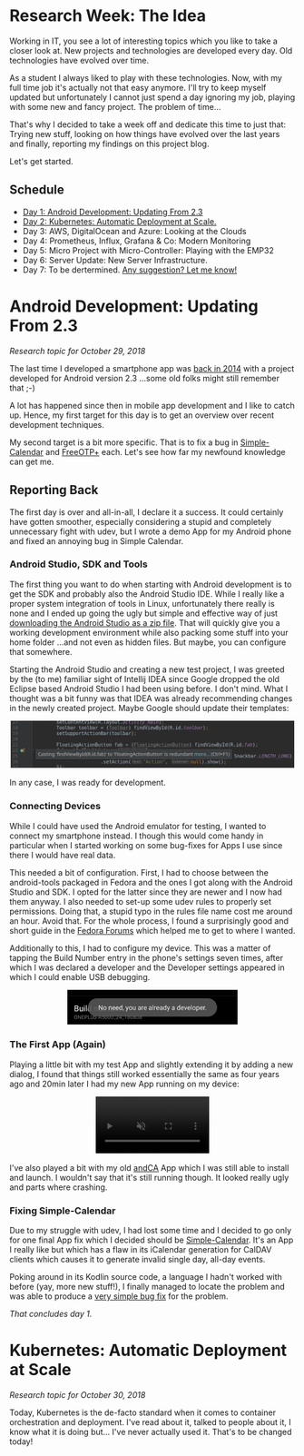 Research Week: The Idea
=======================

Working in IT, you see a lot of interesting topics which you like to take a closer look at.
New projects and technologies are developed every day.
Old technologies have evolved over time.

As a student I always liked to play with these technologies.
Now, with my full time job it's actually not that easy anymore.
I'll try to keep myself updated but unfortunately
I cannot just spend a day ignoring my job,
playing with some new and fancy project.
The problem of time…

That's why I decided to take a week off and dedicate this time to just that:
Trying new stuff, looking on how things have evolved over the last years
and finally, reporting my findings on this project blog.

Let's get started.


Schedule
--------

- [Day 1: Android Development: Updating From 2.3
  ](#android-development-updating-from-23)
- [Day 2: Kubernetes: Automatic Deployment at Scale.
  ](#kubernetes-automatic-deployment-at-scale)
- Day 3: AWS, DigitalOcean and Azure: Looking at the Clouds
- Day 4: Prometheus, Influx, Grafana & Co: Modern Monitoring
- Day 5: Micro Project with Micro-Controller: Playing with the EMP32
- Day 6: Server Update: New Server Infrastructure.
- Day 7: To be dertermined. [Any suggestion? Let me know!
  ](https://twitter.com/intent/tweet?text=@larskiesow,%20look%20at%20this%20as%20part%20of%20your&hashtags=researchweek)


Android Development: Updating From 2.3
======================================

*Research topic for October 29, 2018*

The last time I developed a smartphone app was [back in 2014](https://github.com/lkiesow/andCA)
with a project developed for Android version 2.3
…some old folks might still remember that ;-)

A lot has happened since then in mobile app development and I like to catch up.
Hence, my first target for this day is to get an overview over recent
development techniques.

My second target is a bit more specific. That is to fix a bug in
[Simple-Calendar](https://github.com/SimpleMobileTools/Simple-Calendar) and
[FreeOTP+](https://github.com/helloworld1/FreeOTPPlus) each.
Let's see how far my newfound knowledge can get me.


Reporting Back
--------------

The first day is over and all-in-all, I declare it a success.
It could certainly have gotten smoother,
especially considering a stupid and completely unnecessary fight with udev,
but I wrote a demo App for my Android phone
and fixed an annoying bug in Simple Calendar.


### Android Studio, SDK and Tools

The first thing you want to do when starting with Android development is to get the SDK and probably also the Android Studio IDE.
While I really like a proper system integration of tools in Linux, unfortunately there really is none
and I ended up going the ugly but simple and effective way of just [downloading the Android Studio as a zip file](https://developer.android.com/studio/).
That will quickly give you a working development environment while also packing some stuff into your home folder
…and not even as hidden files. But maybe, you can configure that somewhere.

Starting the Android Studio and creating a new test project, I was greeted by the (to me) familiar sight of Intellij IDEA
since Google dropped the old Eclipse based Android Studio I had been using before. I don't mind.
What I thought was a bit funny was that IDEA was already recommending changes in the newly created project.
Maybe Google should update their templates:

<center><img src="day1-unnecessary-casts.png" width="500px" /></center>

In any case, I was ready for development.


### Connecting Devices

While I could have used the Android emulator for testing,
I wanted to connect my smartphone instead.
I though this would come handy in particular when I started working on some bug-fixes for Apps I use
since there I would have real data.

This needed a bit of configuration.
First, I had to choose between the android-tools packaged in Fedora and the ones I got along with the Android Studio and SDK.
I opted for the latter since they are newer and I now had them anyway.
I also needed to set-up some udev rules to properly set permissions.
Doing that, a stupid typo in the rules file name cost me around an hour. Avoid that.
For the whole process, I found a surprisingly good and short guide in the [Fedora Forums](https://forums.fedoraforum.org/showthread.php?298965)
which helped me to get to where I wanted.

Additionally to this, I had to configure my device.
This was a matter of tapping the Build Number entry in the phone's settings seven times,
after which I was declared a developer and the Developer settings appeared in which I could enable USB debugging.

<center><img src="day1-developer.png" width="300px" ></img></center>


### The First App (Again)

Playing a little bit with my test App and slightly extending it  by adding a new dialog,
I found that things still worked essentially the same as four years ago
and 20min later I had my new App running on my device:

<center><video controls muted src="day1-first-app.mp4" width="200"></video></center>

I've also played a bit with my old [andCA](https://github.com/lkiesow/andCA) App which I was still able to install and launch.
I wouldn't say that it's still running though.
It looked really ugly and parts where crashing.


### Fixing Simple-Calendar

Due to my struggle with udev, I had lost some time and I decided to go only for one final App fix
which I decided should be [Simple-Calendar](https://github.com/SimpleMobileTools/Simple-Calendar).
It's an App I really like but which has a flaw in its iCalendar generation for CalDAV clients
which causes it to generate invalid single day, all-day events.

Poking around in its Kodlin source code, a language I hadn't worked with before (yay, more new stuff!),
I finally managed to locate the problem and was able to produce a [very simple bug fix](https://github.com/SimpleMobileTools/Simple-Calendar/pull/684)
for the problem.

*That concludes day 1.*


Kubernetes: Automatic Deployment at Scale
=========================================

*Research topic for October 30, 2018*

Today, Kubernetes is the de-facto standard when it comes to container orchestration and deployment.
I've read about it, talked to people about it, I know what it is doing but…
I've never actually used it.
That's to be changed today!
